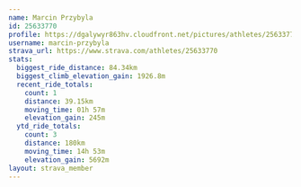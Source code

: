 ```yaml
---
name: Marcin Przybyla
id: 25633770
profile: https://dgalywyr863hv.cloudfront.net/pictures/athletes/25633770/12947173/2/large.jpg
username: marcin-przybyla
strava_url: https://www.strava.com/athletes/25633770
stats:
  biggest_ride_distance: 84.34km
  biggest_climb_elevation_gain: 1926.8m
  recent_ride_totals:
    count: 1
    distance: 39.15km
    moving_time: 01h 57m
    elevation_gain: 245m
  ytd_ride_totals:
    count: 3
    distance: 180km
    moving_time: 14h 53m
    elevation_gain: 5692m
layout: strava_member
--- 
```

